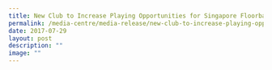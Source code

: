 ```yaml
---
title: New Club to Increase Playing Opportunities for Singapore Floorball Community
permalink: /media-centre/media-release/new-club-to-increase-playing-opportunities-for-singapore-floorball/
date: 2017-07-29
layout: post
description: ""
image: ""
---
```


